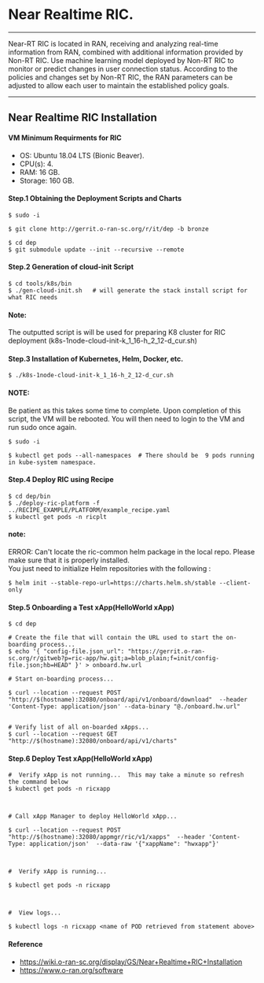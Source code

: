 # Near Realtime RIC. 
***
Near-RT RIC is located in RAN, receiving and analyzing real-time information from RAN, combined with additional information provided by Non-RT RIC. Use machine learning model deployed by Non-RT RIC to monitor or predict changes in user connection status. According to the policies and changes set by Non-RT RIC, the RAN parameters can be adjusted to allow each user to maintain the established policy goals.
***
## Near Realtime RIC Installation
#### VM Minimum Requirments for RIC 
* OS: Ubuntu 18.04 LTS (Bionic Beaver).  
* CPU(s):  4.  
* RAM: 16 GB.  
* Storage: 160 GB.  

#### Step.1 Obtaining the Deployment Scripts and Charts
```
$ sudo -i

$ git clone http://gerrit.o-ran-sc.org/r/it/dep -b bronze

$ cd dep
$ git submodule update --init --recursive --remote
```
#### Step.2 Generation of cloud-init Script 
```
$ cd tools/k8s/bin
$ ./gen-cloud-init.sh   # will generate the stack install script for what RIC needs
```
#### Note:  
The outputted script is will be used for preparing K8 cluster for RIC deployment (k8s-1node-cloud-init-k_1_16-h_2_12-d_cur.sh)

#### Step.3 Installation of Kubernetes, Helm, Docker, etc.
```
$ ./k8s-1node-cloud-init-k_1_16-h_2_12-d_cur.sh
```
#### NOTE:   
Be patient as this takes some time to complete. Upon completion of this script, the VM will be rebooted.  You will then need to login to the VM and run sudo once again.
```
$ sudo -i

$ kubectl get pods --all-namespaces  # There should be  9 pods running in kube-system namespace.
```
#### Step.4 Deploy RIC using Recipe
```
$ cd dep/bin
$ ./deploy-ric-platform -f ../RECIPE_EXAMPLE/PLATFORM/example_recipe.yaml
$ kubectl get pods -n ricplt    
```
#### note:  
ERROR: Can't locate the ric-common helm package in the local repo. Please make sure that it is properly installed.  
You just need to initialize Helm repositories with the following :
```
$ helm init --stable-repo-url=https://charts.helm.sh/stable --client-only
```
#### Step.5 Onboarding a Test xApp(HelloWorld xApp)
```
$ cd dep

# Create the file that will contain the URL used to start the on-boarding process...
$ echo '{ "config-file.json_url": "https://gerrit.o-ran-sc.org/r/gitweb?p=ric-app/hw.git;a=blob_plain;f=init/config-file.json;hb=HEAD" }' > onboard.hw.url

# Start on-boarding process...

$ curl --location --request POST "http://$(hostname):32080/onboard/api/v1/onboard/download"  --header 'Content-Type: application/json' --data-binary "@./onboard.hw.url"


# Verify list of all on-boarded xApps...
$ curl --location --request GET "http://$(hostname):32080/onboard/api/v1/charts"
```
#### Step.6 Deploy Test xApp(HelloWorld xApp)
```
#  Verify xApp is not running...  This may take a minute so refresh the command below
$ kubectl get pods -n ricxapp



# Call xApp Manager to deploy HelloWorld xApp...

$ curl --location --request POST "http://$(hostname):32080/appmgr/ric/v1/xapps"  --header 'Content-Type: application/json'  --data-raw '{"xappName": "hwxapp"}'



#  Verify xApp is running...

$ kubectl get pods -n ricxapp



#  View logs...

$ kubectl logs -n ricxapp <name of POD retrieved from statement above>
```

#### Reference
* https://wiki.o-ran-sc.org/display/GS/Near+Realtime+RIC+Installation
* https://www.o-ran.org/software
